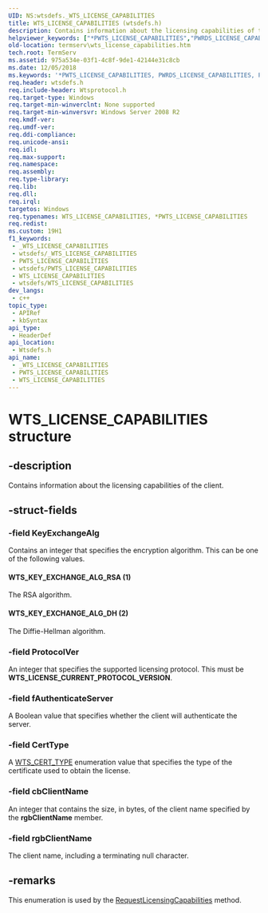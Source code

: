 ```yaml
---
UID: NS:wtsdefs._WTS_LICENSE_CAPABILITIES
title: WTS_LICENSE_CAPABILITIES (wtsdefs.h)
description: Contains information about the licensing capabilities of the client.
helpviewer_keywords: ["*PWTS_LICENSE_CAPABILITIES","PWRDS_LICENSE_CAPABILITIES","PWRDS_LICENSE_CAPABILITIES structure pointer [Remote Desktop Services]","PWTS_LICENSE_CAPABILITIES","PWTS_LICENSE_CAPABILITIES structure pointer [Remote Desktop Services]","WRDS_LICENSE_CAPABILITIES","WRDS_LICENSE_CAPABILITIES structure [Remote Desktop Services]","WTS_KEY_EXCHANGE_ALG_DH","WTS_KEY_EXCHANGE_ALG_RSA","WTS_LICENSE_CAPABILITIES","WTS_LICENSE_CAPABILITIES structure [Remote Desktop Services]","termserv.wts_license_capabilities","wtsdefs/PWRDS_LICENSE_CAPABILITIES","wtsdefs/PWTS_LICENSE_CAPABILITIES","wtsdefs/WRDS_LICENSE_CAPABILITIES","wtsdefs/WTS_LICENSE_CAPABILITIES"]
old-location: termserv\wts_license_capabilities.htm
tech.root: TermServ
ms.assetid: 975a534e-03f1-4c8f-9de1-42144e31c8cb
ms.date: 12/05/2018
ms.keywords: '*PWTS_LICENSE_CAPABILITIES, PWRDS_LICENSE_CAPABILITIES, PWRDS_LICENSE_CAPABILITIES structure pointer [Remote Desktop Services], PWTS_LICENSE_CAPABILITIES, PWTS_LICENSE_CAPABILITIES structure pointer [Remote Desktop Services], WRDS_LICENSE_CAPABILITIES, WRDS_LICENSE_CAPABILITIES structure [Remote Desktop Services], WTS_KEY_EXCHANGE_ALG_DH, WTS_KEY_EXCHANGE_ALG_RSA, WTS_LICENSE_CAPABILITIES, WTS_LICENSE_CAPABILITIES structure [Remote Desktop Services], termserv.wts_license_capabilities, wtsdefs/PWRDS_LICENSE_CAPABILITIES, wtsdefs/PWTS_LICENSE_CAPABILITIES, wtsdefs/WRDS_LICENSE_CAPABILITIES, wtsdefs/WTS_LICENSE_CAPABILITIES'
req.header: wtsdefs.h
req.include-header: Wtsprotocol.h
req.target-type: Windows
req.target-min-winverclnt: None supported
req.target-min-winversvr: Windows Server 2008 R2
req.kmdf-ver: 
req.umdf-ver: 
req.ddi-compliance: 
req.unicode-ansi: 
req.idl: 
req.max-support: 
req.namespace: 
req.assembly: 
req.type-library: 
req.lib: 
req.dll: 
req.irql: 
targetos: Windows
req.typenames: WTS_LICENSE_CAPABILITIES, *PWTS_LICENSE_CAPABILITIES
req.redist: 
ms.custom: 19H1
f1_keywords:
 - _WTS_LICENSE_CAPABILITIES
 - wtsdefs/_WTS_LICENSE_CAPABILITIES
 - PWTS_LICENSE_CAPABILITIES
 - wtsdefs/PWTS_LICENSE_CAPABILITIES
 - WTS_LICENSE_CAPABILITIES
 - wtsdefs/WTS_LICENSE_CAPABILITIES
dev_langs:
 - c++
topic_type:
 - APIRef
 - kbSyntax
api_type:
 - HeaderDef
api_location:
 - Wtsdefs.h
api_name:
 - _WTS_LICENSE_CAPABILITIES
 - PWTS_LICENSE_CAPABILITIES
 - WTS_LICENSE_CAPABILITIES
---
```


# WTS_LICENSE_CAPABILITIES structure


## -description

Contains information about the licensing capabilities of the client.

## -struct-fields

### -field KeyExchangeAlg

Contains an integer that specifies the encryption algorithm. This can be one of the following values.



#### WTS_KEY_EXCHANGE_ALG_RSA (1)

The RSA algorithm.



#### WTS_KEY_EXCHANGE_ALG_DH (2)

The Diffie-Hellman algorithm.

### -field ProtocolVer

An integer that specifies the supported licensing protocol. This must be <b>WTS_LICENSE_CURRENT_PROTOCOL_VERSION</b>.

### -field fAuthenticateServer

A Boolean value that specifies whether the client will authenticate the server.

### -field CertType

A <a href="/windows/desktop/api/wtsdefs/ne-wtsdefs-wts_cert_type">WTS_CERT_TYPE</a> enumeration value that specifies the type of the certificate used to obtain the license.

### -field cbClientName

An integer that contains the size, in bytes, of the client name specified by the <b>rgbClientName</b> member.

### -field rgbClientName

The client name, including a terminating null character.

## -remarks

This enumeration is used by the <a href="/windows/desktop/api/wtsprotocol/nf-wtsprotocol-iwtsprotocollicenseconnection-requestlicensingcapabilities">RequestLicensingCapabilities</a> method.

